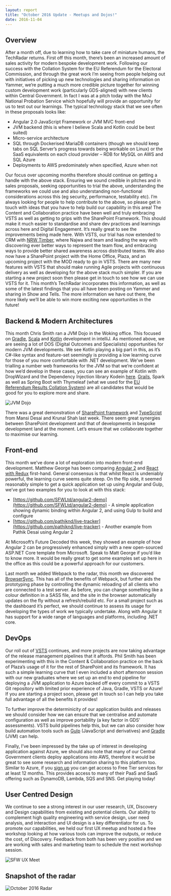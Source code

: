 ```yaml
---
layout: report
title: "October 2016 Update - Meetups and Dojos!"
date: 2016-11-04
---
```


Overview
--------

After a month off, due to learning how to take care of miniature humans, the TechRadar returns.
First off this month, there’s been an increased amount of sales activity for modern bespoke development work. Following our success with the Collation System for the EU Referendum for the Electoral Commission, and through the great work I’m seeing from people helping out with initiatives of picking up new technologies and sharing information on Yammer, we’re putting a much more credible picture together for winning custom development work (particularly GDS-aligned) with new clients within Central Government. In fact I was at a pitch today with the MoJ National Probation Service which hopefully will provide an opportunity for us to test out our learnings.
The typical technology stack that we see often in these proposals looks like:
* Angular 2.0 JavaScript Framework or JVM MVC front-end
* JVM backend (this is where I believe Scala and Kotlin could be best suited)
* Micro-service architecture
* SQL through Dockerised MariaDB containers (though we should keep tabs on SQL Server’s progress towards being workable on Linux) or the SaaS equivalents on each cloud provider – RDB for MySQL on AWS and SQL Azure
* Deployments to AWS predominately when specified, Azure when not

Our focus over upcoming months therefore should continue on getting a handle with the above stack. Ensuring we sound credible in pitches and in sales proposals, seeking opportunities to trial the above, understanding the frameworks we could use and also understanding non-functional considerations across this (eg security, performance, testability etc). I’m always looking for people to help contribute to the above, so please get in touch with ideas that you have to help build our capability in this area! 
The Content and Collaboration practice have been well and truly embracing VSTS as well as getting to grips with the SharePoint Framework. This should make it much easier to standardise and share dev practices and learnings across here and Digital Engagement. It’s really great to see the improvements being made here.
With VSTS, our trial has now extended to CRM with [NRW Timber](http://project-radiator-angular.azurewebsites.net/project/NRW17), where Najwa and team and leading the way with discovering ever better ways to represent the team flow, and embracing ways to provide better shared awareness across distributed teams. We also now have a SharePoint project with the Home Office, Plaza, and an upcoming project with the MOD ready to go in VSTS. There are many new features with VSTS that should make running Agile projects with continuous delivery as well as developing for the above stack much simpler. If you are starting a new project soon then please get in touch to see how we can use VSTS for it.
This month’s TechRadar incorporates this information, as well as some of the latest findings that you all have been posting on Yammer and sharing in Show and Tells. The more information we have out there, the more likely we’ll be able to win more exciting new opportunities in the future!

Backend & Modern Architectures
------------------------------

This month Chris Smith ran a JVM Dojo in the Woking office. This focused on [Gradle]({{site.baseurl}}/gradle), [Scala]({{site.baseurl}}/scala) and [Kotlin]({{site.baseurl}}/kotlin) development in intelliJ. As mentioned above, we are seeing a lot of DOS (Digital Outcomes and Specialists) opportunities for modern JVM developments. We see Kotlin playing a big part in this, as it’s C#-like syntax and feature-set seemingly is providing a low learning curve for those of you more comfortable with .NET development. We’ve been trialling a number web frameworks for the JVM so that we’re confident at how we’d develop in these cases, you can see an example of Kotlin with DropWizard and the Dependency Injection library Kodein [here](https://github.com/alondero/kotlin-dropwizard-kodein). [Grails]({{site.baseurl}}/grails), Spark as well as Spring Boot with Thymeleaf (what we used for the [EU Referendum Results Collation System](http://project-radiator-angular.azurewebsites.net/project/TEC10)) are all candidates that would be good for you to explore more and share. 

![JVM Dojo]({{site.baseurl}}/assets/img/2016-11-04-meetups-and-dojos/jvmdojo.png)

There was a great demonstration of [SharePoint framework]({{site.baseurl}}/sharepoint-framework) and [TypeScript]({{site.baseurl}}/typescript) from Mansi Desai and Krunal Shah last week. There seem great synergies between SharePoint development and that of developments in bespoke development land at the moment. Let’s ensure that we collaborate together to maximise our learning.

Front-end
---------

This month we’ve done a lot of exploration into modern front-end development. Matthew George has been comparing [Angular 2]({{site.baseurl}}/angular2) and [React with Redux]({{site.baseurl}}/angular2) first-hand. General consensus is that whilst React is undeniably powerful, the learning curve seems quite steep. On the flip side, it seemed reasonably simple to get a quick application set up using Angular and Gulp, we’ve got two examples for you to look at with this stack:

* [https://github.com/SFWLtd/angular2-demo](https://github.com/SFWLtd/angular2-demo) - A simple application showing dynamic binding within Angular 2, and using Gulp to build and configure
* [https://github.com/pathiknd/live-tracker](https://github.com/pathiknd/live-tracker) - Another example from Pathik Desai using Angular 2 

At Microsoft’s Future Decoded this week, they showed an example of how Angular 2 can be progressively enhanced simply with a new open-sourced ASP.NET Core template from Microsoft. Speak to Matt George if you’d like to know more. It would be really great to get some examples set up here in the office as this could be a powerful approach for our customers.

Last month we added Webpack to the radar, this month we discovered [BrowserSync]({{site.baseurl}}/browsersync). This has all of the benefits of Webpack, but further aids the prototyping phase by controlling the dynamic reloading of all clients who are connected to a test server. As before, you can change something like a colour definition in a SASS file, and the site in the browser automatically updates on the fly without a refresh/rebuild etc. For a small project such as the dashboard it’s perfect, we should continue to assess its usage for developing the types of work we typically undertake. Along with Angular it has support for a wide range of languages and platforms, including .NET core.


DevOps
------

Our roll out of [VSTS]({{site.baseurl}}/vsts) continues, and more projects are now taking advantage of the release management pipelines that it affords. Phil Smith has been experimenting with this in the Content & Collaboration practice on the back of Plaza’s usage of it for the rest of SharePoint and its framework. It has such a simple learning curve that I even included a short afternoon session with our new graduates where we set up an end to end pipeline for deploying a JVM application to Azure backed off every commit to a VSTS Git repository with limited prior experience of Java, Gradle, VSTS or Azure!
If you are starting a project soon, please get in touch so I can help you take full advantage of all the benefits it provides!

To further improve the determinicity of our application builds and releases we should consider how we can ensure that we centralise and automate configuration as well as improve portability (a key factor in GDS’ assessments). VSTS build pipelines help this, but we can also consider how build automation tools such as [Gulp]({{site.baseurl}}/gulp) (JavaScript and derivatives) and [Gradle]({{site.baseurl}}/gradle) (JVM) can help. 

Finally, I’ve been impressed by the take up of interest in developing application against Azure, we should also note that many of our Central Government clients deploy applications into AWS, therefore it would be great to see some research and information sharing to this platform too. Similar to Azure, if you [sign up](https://aws.amazon.com/free/) you can get access to Free Tier services for at least 12 months. This provides access to many of their PaaS and SaaS offering such as DynamoDB, Lambda, SQS and SNS. Get playing today!

User Centred Design
-------------------

We continue to see a strong interest in our user research, UX, Discovery and Design capabilities from existing and potential clients.  Our ability to complement high quality engineering with service design, user need analysis, and interaction and UI design is a key differentiator for us.  To promote our capabilities, we held our first UX meetup and hosted a free workshop looking at how various tools can improve the outputs, or reduce the cost, of Discovery.  Feedback from both has been very positive and we are working with sales and marketing team to schedule the next workshop session.

![SFW UX Meet]({{site.baseurl}}/assets/img/2016-11-04-meetups-and-dojos/sfw-uk-meetup.jpg)

Snapshot of the radar
---------------------
![October 2016 Radar]({{site.baseurl}}/assets/img/2016-11-04-meetups-and-dojos/radar.png)